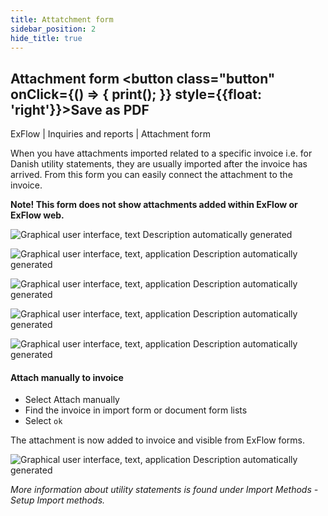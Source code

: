 ```yaml
---
title: Attatchment form
sidebar_position: 2
hide_title: true
---
```

## Attachment form <button class="button" onClick={() => { print(); }} style={{float: 'right'}}>Save as PDF</button>

ExFlow \| Inquiries and reports \| Attachment form

When you have attachments imported related to a specific invoice i.e. for Danish utility statements, they are usually imported after the invoice has arrived. From this form you can easily connect the attachment to the invoice.

**Note! This form does not show attachments added within ExFlow or ExFlow web.**

![Graphical user interface, text Description automatically generated](@site/static/img/media/image117.png)

![Graphical user interface, text, application Description automatically generated](@site/static/img/media/image352.png)

![Graphical user interface, text, application Description automatically generated](@site/static/img/media/image353.png)

![Graphical user interface, text, application Description automatically generated](@site/static/img/media/image354.png)

![Graphical user interface, text, application Description automatically generated](@site/static/img/media/image355.png)

#### Attach manually to invoice

-	Select Attach manually
-	Find the invoice in import form or document form lists
-	Select `ok`

The attachment is now added to invoice and visible from ExFlow forms.

![Graphical user interface, text, application Description automatically generated](@site/static/img/media/image356.png)

*More information about utility statements is found under Import Methods - Setup Import methods.*

